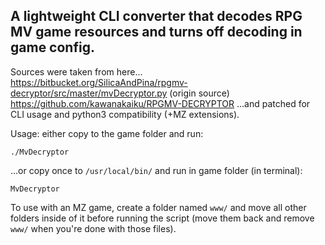 ## A lightweight CLI converter that decodes RPG MV game resources and turns off decoding in game config.

Sources were taken from here…  
<https://bitbucket.org/SilicaAndPina/rpgmv-decryptor/src/master/mvDecryptor.py> (origin source)
<https://github.com/kawanakaiku/RPGMV-DECRYPTOR>
…and patched for CLI usage and python3 compatibility (+MZ extensions).

Usage: either copy to the game folder and run:
```
./MvDecryptor
```

…or copy once to `/usr/local/bin/` and run in game folder (in terminal):
```
MvDecryptor
```

To use with an MZ game, create a folder named `www/` and move all other folders inside of it
before running the script (move them back and remove `www/` when you're done with those files).
